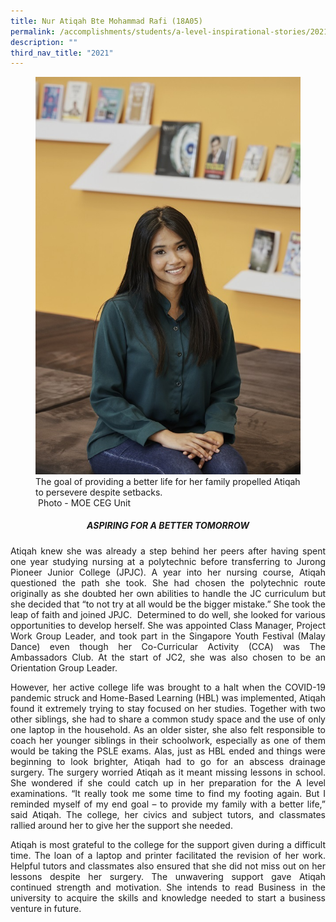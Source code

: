 ```yaml
---
title: Nur Atiqah Bte Mohammad Rafi (18A05)
permalink: /accomplishments/students/a-level-inspirational-stories/2021/atiqah/
description: ""
third_nav_title: "2021"
---
```

<figure>
<img src="/images/Atiqah.jpg">
<figcaption>
The goal of providing a better life for her family propelled Atiqah to persevere despite setbacks.<br> Photo - MOE CEG Unit</figcaption></figure>

<div align=justify>
	
<center><h5>ASPIRING FOR A BETTER TOMORROW</h5></center>

<p>
Atiqah knew she was already a step behind her peers after having spent one year studying nursing at a polytechnic before transferring to Jurong Pioneer Junior College (JPJC). A year into her nursing course, Atiqah questioned the path she took. She had chosen the polytechnic route originally as she doubted her own abilities to handle the JC curriculum but she decided that “to not try at all would be the bigger mistake.” She took the leap of faith and joined JPJC.  Determined to do well, she looked for various opportunities to develop herself. She was appointed Class Manager, Project Work Group Leader, and took part in the Singapore Youth Festival (Malay Dance) even though her Co-Curricular Activity (CCA) was The Ambassadors Club. At the start of JC2, she was also chosen to be an Orientation Group Leader.</p>

<p>
However, her active college life was brought to a halt when the COVID-19 pandemic struck and Home-Based Learning (HBL) was implemented, Atiqah found it extremely trying to stay focused on her studies. Together with two other siblings, she had to share a common study space and the use of only one laptop in the household. As an older sister, she also felt responsible to coach her younger siblings in their schoolwork, especially as one of them would be taking the PSLE exams. Alas, just as HBL ended and things were beginning to look brighter, Atiqah had to go for an abscess drainage surgery. The surgery worried Atiqah as it meant missing lessons in school. She wondered if she could catch up in her preparation for the A level examinations.  “It really took me some time to find my footing again. But I reminded myself of my end goal – to provide my family with a better life,” said Atiqah. The college, her civics and subject tutors, and classmates rallied around her to give her the support she needed.</p>

<p>
Atiqah is most grateful to the college for the support given during a difficult time. The loan of a laptop and printer facilitated the revision of her work. Helpful tutors and classmates also ensured that she did not miss out on her lessons despite her surgery. The unwavering support gave Atiqah continued strength and motivation. She intends to read Business in the university to acquire the skills and knowledge needed to start a business venture in future.</p>